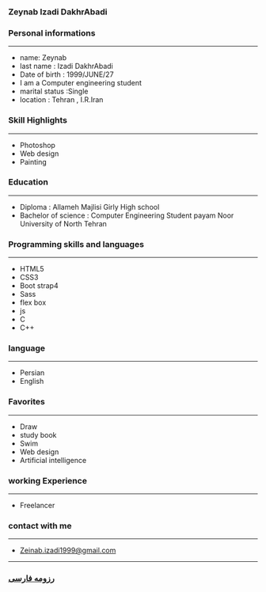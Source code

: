 
### Zeynab Izadi DakhrAbadi


### Personal informations

---
+ name: Zeynab
+ last name : Izadi DakhrAbadi
+ Date of birth : 1999/JUNE/27
+ I am a Computer engineering student
+ marital status :Single
+ location : Tehran , I.R.Iran


### Skill Highlights

---
+ Photoshop
+ Web design
+ Painting


### Education

---
+ Diploma : Allameh Majlisi Girly High school
+ Bachelor of science : Computer Engineering Student
 payam Noor University of North Tehran
 
 
 
### Programming skills and languages
 
 ---
 + HTML5
 + CSS3
 + Boot strap4
 + Sass
 + flex box
 + js
 + C
 + C++
 

### language

---
+ Persian
+ English

### Favorites

---
+ Draw
+ study book
+ Swim
+ Web design
+ Artificial intelligence

### working Experience

---
+ Freelancer

### contact with me

----
+ Zeinab.izadi1999@gmail.com




--- 
### [رزومه فارسی](resume-fa.md)
